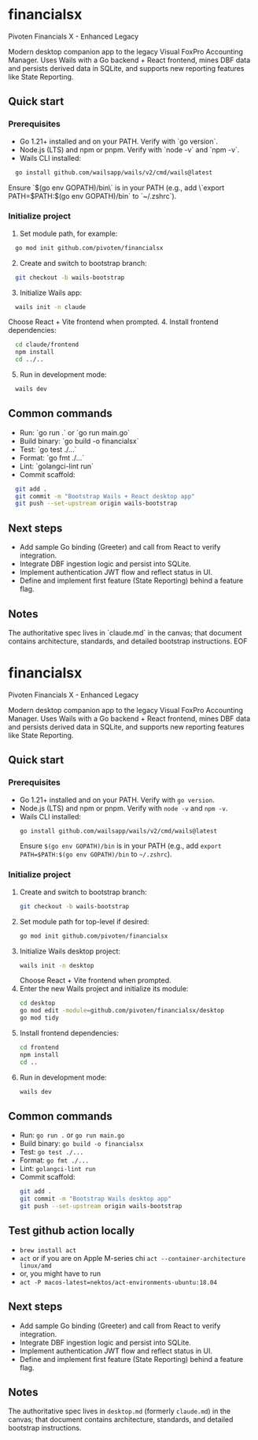 # financialsx
Pivoten Financials X - Enhanced Legacy

Modern desktop companion app to the legacy Visual FoxPro Accounting Manager. Uses Wails with a Go backend + React frontend, mines DBF data and persists derived data in SQLite, and supports new reporting features like State Reporting.

## Quick start

### Prerequisites
- Go 1.21+ installed and on your PATH. Verify with \`go version\`.
- Node.js (LTS) and npm or pnpm. Verify with \`node -v\` and \`npm -v\`.
- Wails CLI installed: 
```bash
  go install github.com/wailsapp/wails/v2/cmd/wails@latest
```
  Ensure \`$(go env GOPATH)/bin\` is in your PATH (e.g., add \`export PATH=$PATH:$(go env GOPATH)/bin\` to \`~/.zshrc\`).

### Initialize project
1. Set module path, for example:
 ```bash
   go mod init github.com/pivoten/financialsx
 ```
2. Create and switch to bootstrap branch:
 ```bash
   git checkout -b wails-bootstrap
 ```
3. Initialize Wails app:
 ```bash
   wails init -n claude
 ```
   Choose React + Vite frontend when prompted.
4. Install frontend dependencies:
 ```bash
   cd claude/frontend
   npm install
   cd ../..
 ```
5. Run in development mode:
 ```bash
   wails dev
 ```

## Common commands
- Run: \`go run .\` or \`go run main.go\`
- Build binary: \`go build -o financialsx\`
- Test: \`go test ./...\`
- Format: \`go fmt ./...\`
- Lint: \`golangci-lint run\`
- Commit scaffold:
```bash
  git add .
  git commit -m "Bootstrap Wails + React desktop app"
  git push --set-upstream origin wails-bootstrap
```

## Next steps
- Add sample Go binding (Greeter) and call from React to verify integration.
- Integrate DBF ingestion logic and persist into SQLite.
- Implement authentication JWT flow and reflect status in UI.
- Define and implement first feature (State Reporting) behind a feature flag.

## Notes
The authoritative spec lives in \`claude.md\` in the canvas; that document contains architecture, standards, and detailed bootstrap instructions.
EOF
# financialsx
Pivoten Financials X - Enhanced Legacy

Modern desktop companion app to the legacy Visual FoxPro Accounting Manager. Uses Wails with a Go backend + React frontend, mines DBF data and persists derived data in SQLite, and supports new reporting features like State Reporting.

## Quick start

### Prerequisites
- Go 1.21+ installed and on your PATH. Verify with `go version`.
- Node.js (LTS) and npm or pnpm. Verify with `node -v` and `npm -v`.
- Wails CLI installed:
  ```bash
  go install github.com/wailsapp/wails/v2/cmd/wails@latest
  ```
  Ensure `$(go env GOPATH)/bin` is in your PATH (e.g., add `export PATH=$PATH:$(go env GOPATH)/bin` to `~/.zshrc`).

### Initialize project
1. Create and switch to bootstrap branch:
   ```bash
   git checkout -b wails-bootstrap
   ```
2. Set module path for top-level if desired:
   ```bash
   go mod init github.com/pivoten/financialsx
   ```
3. Initialize Wails desktop project:
   ```bash
   wails init -n desktop
   ```
   Choose React + Vite frontend when prompted.
4. Enter the new Wails project and initialize its module:
   ```bash
   cd desktop
   go mod edit -module=github.com/pivoten/financialsx/desktop
   go mod tidy
   ```
5. Install frontend dependencies:
   ```bash
   cd frontend
   npm install
   cd ..
   ```
6. Run in development mode:
   ```bash
   wails dev
   ```

## Common commands
- Run: `go run .` or `go run main.go`
- Build binary: `go build -o financialsx`
- Test: `go test ./...`
- Format: `go fmt ./...`
- Lint: `golangci-lint run`
- Commit scaffold:
  ```bash
  git add .
  git commit -m "Bootstrap Wails desktop app"
  git push --set-upstream origin wails-bootstrap
  ```

## Test github action locally
* `brew install act`
* `act` or if you are on Apple M-series chi `act --container-architecture linux/amd`
* or, you might have to run
* `act -P macos-latest=nektos/act-environments-ubuntu:18.04`
## Next steps
- Add sample Go binding (Greeter) and call from React to verify integration.
- Integrate DBF ingestion logic and persist into SQLite.
- Implement authentication JWT flow and reflect status in UI.
- Define and implement first feature (State Reporting) behind a feature flag.

## Notes
The authoritative spec lives in `desktop.md` (formerly `claude.md`) in the canvas; that document contains architecture, standards, and detailed bootstrap instructions.